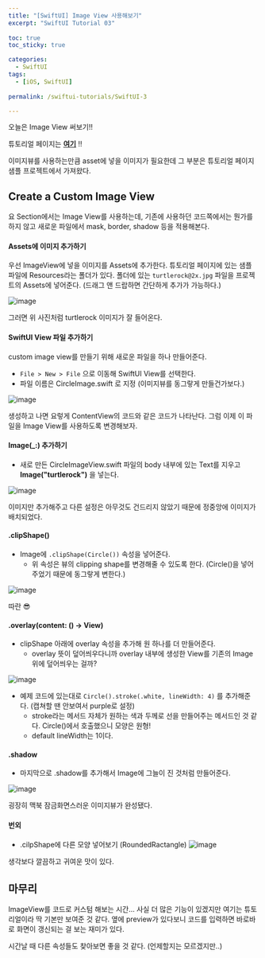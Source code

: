 ```yaml
---
title: "[SwiftUI] Image View 사용해보기"
excerpt: "SwiftUI Tutorial 03"
  
toc: true
toc_sticky: true

categories:
  - SwiftUI
tags:
  - [iOS, SwiftUI]
  
permalink: /swiftui-tutorials/SwiftUI-3

---
```

오늘은 Image View 써보기!!

튜토리얼 페이지는 **[여기](https://developer.apple.com/tutorials/swiftui/creating-and-combining-views)** !!

이미지뷰를 사용하는만큼 asset에 넣을 이미지가 필요한데 그 부분은 튜토리얼 페이지 샘플 프로젝트에서 가져왔다.

## Create a Custom Image View

요 Section에서는 Image View를 사용하는데, 기존에 사용하던 코드쪽에서는 뭔가를 하지 않고 새로운 파일에서 mask, border, shadow 등을 적용해본다.

#### Assets에 이미지 추가하기

우선 ImageView에 넣을 이미지를 Assets에 추가한다. 튜토리얼 페이지에 있는 샘플 파일에 Resources라는 폴더가 있다.
폴더에 있는 `turtlerock@2x.jpg` 파일을 프로젝트의 Assets에 넣어준다. (드래그 앤 드랍하면 간단하게 추가가 가능하다.)

![image](https://user-images.githubusercontent.com/22000470/180006757-660cbce4-5d55-4a94-9806-2dd3f54e0903.png)

그러면 위 사진처럼 turtlerock 이미지가 잘 들어온다.

#### SwiftUI View 파일 추가하기
custom image view를 만들기 위해 새로운 파일을 하나 만들어준다.
- `File > New > File` 으로 이동해 SwiftUI View를 선택한다.
- 파일 이름은 CircleImage.swift 로 지정 (이미지뷰를 동그랗게 만들건가보다.)

![image](https://user-images.githubusercontent.com/22000470/180009625-73f7deb6-3c96-4418-a3da-cf6df547d3cf.png)

생성하고 나면 요렇게 ContentView의 코드와 같은 코드가 나타난다. 그럼 이제 이 파일을 Image View를 사용하도록 변경해보자.

#### Image(_:) 추가하기
- 새로 만든 CircleImageView.swift 파일의 body 내부에 있는 Text를 지우고 **Image("turtlerock")** 을 넣는다.

![image](https://user-images.githubusercontent.com/22000470/180011213-d222d71b-59c6-4edb-bf5c-486c805e22c7.png)

이미지만 추가해주고 다른 설정은 아무것도 건드리지 않았기 때문에 정중앙에 이미지가 배치되었다.

#### .clipShape()
- Image에 `.clipShape(Circle())` 속성을 넣어준다.
   - 위 속성은 뷰의 clipping shape를 변경해줄 수 있도록 한다. (Circle()을 넣어주었기 때문에 동그랗게 변한다.)

![image](https://user-images.githubusercontent.com/22000470/180013076-3cc0f750-28f1-4c4e-8451-6ac769f2d26e.png)

따란 😎

#### .overlay(content: () -> View)
- clipShape 아래에 overlay 속성을 추가해 원 하나를 더 만들어준다. 
   - overlay 뜻이 덮어씌우다니까 overlay 내부에 생성한 View를 기존의 Image 위에 덮어씌우는 걸까?

![image](https://user-images.githubusercontent.com/22000470/180014498-f73664d8-f161-463d-8056-1f3cd30d7514.png)

- 예제 코드에 있는대로 `Circle().stroke(.white, lineWidth: 4)` 를 추가해준다. (캡쳐할 땐 안보여서 purple로 설정)
   - stroke라는 메서드 자체가 원하는 색과 두께로 선을 만들어주는 메서드인 것 같다. Circle()에서 호출했으니 모양은 원형!
   - default lineWidth는 1이다.

#### .shadow
- 마지막으로 .shadow를 추가해서 Image에 그늘이 진 것처럼 만들어준다.


![image](https://user-images.githubusercontent.com/22000470/180015315-4060e0e9-7c2e-4be7-8480-3a69b6359704.png)

굉장히 맥북 잠금화면스러운 이미지뷰가 완성됐다.

#### 번외

- .cilpShape에 다른 모양 넣어보기 (RoundedRactangle)
![image](https://user-images.githubusercontent.com/22000470/180012717-82af4955-1df0-4cb8-a15e-3b88430b4b32.png)

생각보다 깔끔하고 귀여운 맛이 있다.

## 마무리

ImageView를 코드로 커스텀 해보는 시간... 사실 더 많은 기능이 있겠지만 여기는 튜토리얼이라 딱 기본만 보여준 것 같다. 옆에 preview가 있다보니 코드를 입력하면 바로바로 화면이 갱신되는 걸 보는 재미가 있다.

시간날 때 다른 속성들도 찾아보면 좋을 것 같다. (언제할지는 모르겠지만..)
